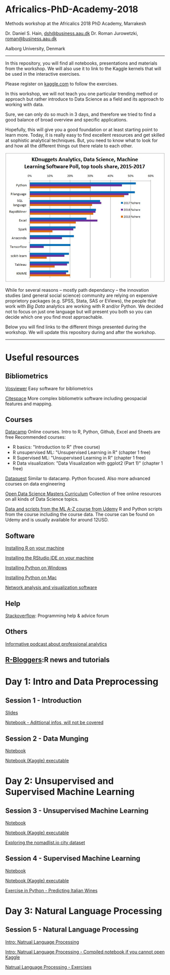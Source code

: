 # Africalics-PhD-Academy-2018
Methods workshop at the Africalics 2018 PhD Academy, Marrakesh 

Dr. Daniel S. Hain, dsh@business.aau.dk
Dr. Roman Jurowetzki, roman@business.aau.dk

Aalborg University, Denmark

---

In this repository, you will find all notebooks, presentations and materials from the workshop. We will also use it to link to the Kaggle kernels that will be used in the interactive exercises.

Please register on [kaggle.com](https://www.kaggle.com) to follow the exercises.

In this workshop, we will not teach you one particular trending method or approach but rather introduce to Data Science as a field and its approach to working with data.

Sure, we can only do so much in 3 days, and therefore we tried to find a good balance of broad overview and specific applications.

Hopefully, this will give you a good foundation or at least starting point to learn more. Today, it is really easy to find excellent resources and get skilled at sophistic analytical techniques. But, you need to know what to look for and how all the different things out there relate to each other. 

![kdn](img/kdnuggets.jpg)

While for several reasons – mostly path dependancy – the innovation studies (and general social science) community are relying on expensive proprietory packages (e.g. SPSS, Stata, SAS or EViews), the people that work with *Big Data* analytics are working with R and/or Python. We decided not to focus on just one language but will present you both so you can decide which one you find most approachable.

Below you will find links to the different things presented during the workshop. We will update this repository during and after the workshop.

---

# Useful resources

## Bibliometrics

[Vosviewer](http://www.vosviewer.com/)
Easy software for bibliometrics

[Citespace](http://cluster.cis.drexel.edu/~cchen/citespace/)
More complex bibliometrix software including geospacial features and mapping.

## Courses

[Datacamp](https://datacamp.com)
Online courses. Intro to R, Python, Github, Excel and Sheets are free
Recommended courses:
- R basics: "Introduction to R" (free course)
- R unsupervised ML: "Unsupervised Learning in R" (chapter 1 free)
- R Supervised ML: "Unsupervised Learning in R" (chapter 1 free)
- R Data visualization: "Data Visualization with ggplot2 (Part 1)" (chapter 1 free)

[Dataquest](https://www.dataquest.io/)
Similar to datacamp. Python focused. Also more advanced courses on data engineering

[Open Data Science Masters Curriculum](http://datasciencemasters.org/)
Collection of free online resources on all kinds of Data Science topics.


[Data and scripts from the ML A-Z course from Udemy](https://www.superdatascience.com/machine-learning/)
R and Python scripts from the course including the course data. The course can be found on Udemy and is usually available for around 12USD.


## Software

[Installing R on your machine](https://www.datacamp.com/community/tutorials/installing-R-windows-mac-ubuntu/)

[Installing the RStudio IDE on your machine](https://www.rstudio.com/products/rstudio/download/#download)

[Installing Python on Windows](https://www.datacamp.com/community/tutorials/installing-anaconda-windows)

[Installing Python on Mac](https://www.datacamp.com/community/tutorials/installing-anaconda-mac-os-x)

[Network analysis and visualization software](https://gephi.org/)


## Help

[Stackoverflow](https://stackoverflow.com): Programming help & advice forum

## Others

[Informative podcast about professional analytics](https://www.datacamp.com/community/podcast)


[R-Bloggers](https://www.r-bloggers.com/):R news and tutorials
---

# Day 1: Intro and Data Preprocessing

## Session 1 - Introduction
[Slides](https://rawgit.com/RJuro/Africalics-PhD-Academy-2018/master/slides/S1_DS_intro.pdf)

[Notebook - Adittional infos, will not be covered](https://rawgit.com/RJuro/Africalics-PhD-Academy-2018/master/notebooks/S_1_DS_pipeline.html)

## Session 2 - Data Munging
[Notebook](https://rawgit.com/RJuro/Africalics-PhD-Academy-2018/master/notebooks/S_2_data_munging.html)

[Notebook (Kaggle) executable](https://www.kaggle.com/danielhain/africalics-2018-session-1-data-munging)

# Day 2: Unsupervised and Supervised Machine Learning

## Session 3 - Unsupervised Machine Learning

[Notebook](https://rawgit.com/RJuro/Africalics-PhD-Academy-2018/master/notebooks/S_3_unsupervised_ml.html)

[Notebook (Kaggle) executable](https://www.kaggle.com/danielhain/africalics-2018-session-3-unsupervised-ml)

[Exploring the nomadlist.io city dataset](https://www.kaggle.com/romanj86/world-regions-and-nomadscore-prediction/notebook)


## Session 4 - Supervised Machine Learning

[Notebook](https://rawgit.com/RJuro/Africalics-PhD-Academy-2018/master/notebooks/S_4_supervised_ml.html)

[Notebook (Kaggle) executable](https://www.kaggle.com/danielhain/africalics-2018-session-4-supervised-ml)

[Exercise in Python - Predicting Italian Wines](https://www.kaggle.com/romanj86/predicting-italian-wines)


# Day 3: Natural Language Processing
## Session 5 - Natural Language Processing

[Intro: Natrual Language Processing](https://www.kaggle.com/romanj86/introduction-to-nlp)

[Intro: Natrual Language Processing - Compiled notebook if you cannot open Kaggle](http://nbviewer.jupyter.org/github/RJuro/Africalics-PhD-Academy-2018/blob/master/notebooks/Intro_to_NLP.ipynb)


[Natrual Language Processing - Exercises](https://www.kaggle.com/romanj86/nlp-intro-exercises)


